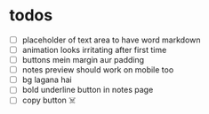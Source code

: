 # todos
- [ ]  placeholder of text area to have word markdown
- [ ] animation looks irritating after first time
- [ ] buttons mein margin aur padding 
- [ ] notes preview should work on mobile too
- [ ] bg lagana hai 
- [ ] bold underline button in notes page
- [ ] copy button ☠️